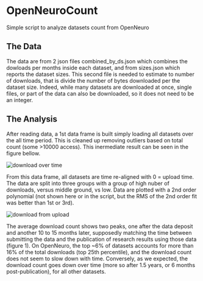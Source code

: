# OpenNeuroCount

Simple script to analyze datasets count from OpenNeuro

## The Data

The data are from 2 json files combined_by_ds.json which combines the dowloads per months inside each dataset, and from sizes.json which reports the dataset sizes. This second file is needed to estimate to number of downloads, that is divide the number of bytes downloaded per the dataset size. Indeed, while many datasets are downloaded at once, single files, or part of the data can also be downloaded, so it does not need to be an integer.

## The Analysis

After reading data, a 1st data frame is built simply loading all datasets over the all time period. This is cleaned up removing outliers based on total count (some >10000 access). This inermediate result can be seen in the figure bellow.

![download over time]([https://github.com/CPernet/OpenNeuroCount/blob/main/fig/OpenNeuroTime.jpg])


From this data frame, all datasets are time re-aligned with 0 = upload time. The data are split into three groups with a group of high nuber of downloads, versus middle ground, vs low. Data are plotted with a 2nd order polynomial (not shown here or in the script, but the RMS of the 2nd order fit was better than 1st or 3rd).

![download from upload]([https://github.com/CPernet/OpenNeuroCount/blob/main/fig/OpenNeuroCounts.jpg])

The average download count shows two peaks, one after the data deposit and another 10 to 15 months later, supposedly matching the time between submitting the data and the publication of research results using those data (figure 1). On OpenNeuro, the top ~6% of datasets accounts for more than 16% of the total downloads (top 25th percentile), and the download count does not seem to slow down with time. Conversely, as we expected, the download count goes down over time (more so after 1.5 years, or 6 months post-publication), for all other datasets. 
